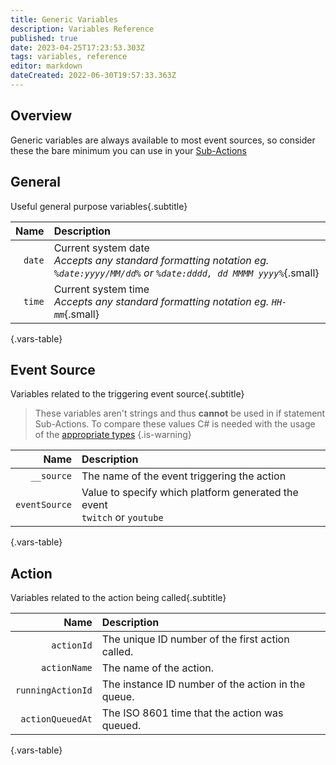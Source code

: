 ```yaml
---
title: Generic Variables
description: Variables Reference
published: true
date: 2023-04-25T17:23:53.303Z
tags: variables, reference
editor: markdown
dateCreated: 2022-06-30T19:57:33.363Z
---
```


## Overview
Generic variables are always available to most event sources, so consider these the bare minimum you can use in your [Sub-Actions](/Sub-Actions)

## General
Useful general purpose variables{.subtitle}

Name | Description
----:|:------------
`date` | Current system date <br> *Accepts any standard formatting notation eg. `%date:yyyy/MM/dd%` or `%date:dddd, dd MMMM yyyy%`*{.small}
`time` | Current system time <br> *Accepts any standard formatting notation eg. `HH-mm`*{.small}
{.vars-table}

## Event Source
Variables related to the triggering event source{.subtitle}

> These variables aren't strings and thus **cannot** be used in if statement Sub-Actions. To compare these values C# is needed with the usage of the [appropriate types](/Sub-Actions/Code/CSharp/Available-Methods/General#source-event-type)
{.is-warning}

Name | Description
----:|:------------
`__source` | The name of the event triggering the action
`eventSource` | Value to specify which platform generated the event <br> `twitch` or `youtube`
{.vars-table}

## Action
Variables related to the action being called{.subtitle}

Name | Description
----:|:------------
`actionId` | The unique ID number of the first action called.
`actionName` | The name of the action.
`runningActionId` | The instance ID number of the action in the queue.
`actionQueuedAt` | The ISO 8601 time that the action was queued.
{.vars-table}